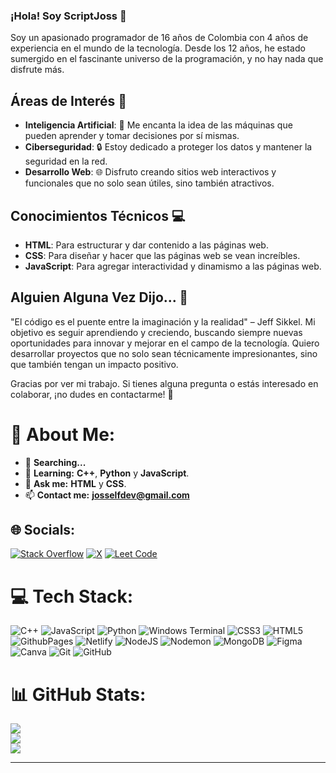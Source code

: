 ### **¡Hola! Soy ScriptJoss** 👋

Soy un apasionado programador de 16 años de Colombia con 4 años de experiencia en el mundo de la tecnología. Desde los 12 años, he estado sumergido en el fascinante universo de la programación, y no hay nada que disfrute más.

## Áreas de Interés 🚀

- **Inteligencia Artificial**: 🤖 Me encanta la idea de las máquinas que pueden aprender y tomar decisiones por sí mismas.
- **Ciberseguridad**: 🔒 Estoy dedicado a proteger los datos y mantener la seguridad en la red.
- **Desarrollo Web**: 🌐 Disfruto creando sitios web interactivos y funcionales que no solo sean útiles, sino también atractivos.

## Conocimientos Técnicos 💻

- **HTML**: Para estructurar y dar contenido a las páginas web.
- **CSS**: Para diseñar y hacer que las páginas web se vean increíbles.
- **JavaScript**: Para agregar interactividad y dinamismo a las páginas web.

## Alguien Alguna Vez Dijo... 🌟

"El código es el puente entre la imaginación y la realidad" – Jeff Sikkel. Mi objetivo es seguir aprendiendo y creciendo, buscando siempre nuevas oportunidades para innovar y mejorar en el campo de la tecnología. Quiero desarrollar proyectos que no solo sean técnicamente impresionantes, sino que también tengan un impacto positivo.

Gracias por ver mi trabajo. Si tienes alguna pregunta o estás interesado en colaborar, ¡no dudes en contactarme! 🚀

# 💫 About Me:
- 🔭 **Searching...**
- 🌱 **Learning:** **C++**, **Python** y **JavaScript**.
- 💬 **Ask me:** **HTML** y **CSS**.
- 📫 **Contact me:** **josselfdev@gmail.com**<br>


## 🌐 Socials:
[![Stack Overflow](https://img.shields.io/badge/-Stackoverflow-FE7A16?logo=stack-overflow&logoColor=white)](https://stackoverflow.com/users/23606361) [![X](https://img.shields.io/badge/X-black.svg?logo=X&logoColor=white)](https://x.com/ScriptJoss) [![Leet Code](https://img.shields.io/badge/leetcode.com-leetcode-orange?logo=leetcode)](https://leetcode.com/u/ScriptJoss/)

# 💻 Tech Stack:
![C++](https://img.shields.io/badge/c++-%2300599C.svg?style=for-the-badge&logo=c%2B%2B&logoColor=white) ![JavaScript](https://img.shields.io/badge/javascript-%23323330.svg?style=for-the-badge&logo=javascript&logoColor=%23F7DF1E) ![Python](https://img.shields.io/badge/python-3670A0?style=for-the-badge&logo=python&logoColor=ffdd54) ![Windows Terminal](https://img.shields.io/badge/Windows%20Terminal-%234D4D4D.svg?style=for-the-badge&logo=windows-terminal&logoColor=white) ![CSS3](https://img.shields.io/badge/css3-%231572B6.svg?style=for-the-badge&logo=css3&logoColor=white) ![HTML5](https://img.shields.io/badge/html5-%23E34F26.svg?style=for-the-badge&logo=html5&logoColor=white) ![GithubPages](https://img.shields.io/badge/github%20pages-121013?style=for-the-badge&logo=github&logoColor=white) ![Netlify](https://img.shields.io/badge/netlify-%23000000.svg?style=for-the-badge&logo=netlify&logoColor=#00C7B7) ![NodeJS](https://img.shields.io/badge/node.js-6DA55F?style=for-the-badge&logo=node.js&logoColor=white) ![Nodemon](https://img.shields.io/badge/NODEMON-%23323330.svg?style=for-the-badge&logo=nodemon&logoColor=%BBDEAD) ![MongoDB](https://img.shields.io/badge/MongoDB-%234ea94b.svg?style=for-the-badge&logo=mongodb&logoColor=white) ![Figma](https://img.shields.io/badge/figma-%23F24E1E.svg?style=for-the-badge&logo=figma&logoColor=white) ![Canva](https://img.shields.io/badge/Canva-%2300C4CC.svg?style=for-the-badge&logo=Canva&logoColor=white) ![Git](https://img.shields.io/badge/git-%23F05033.svg?style=for-the-badge&logo=git&logoColor=white) ![GitHub](https://img.shields.io/badge/github-%23121011.svg?style=for-the-badge&logo=github&logoColor=white)
# 📊 GitHub Stats:
![](https://github-readme-stats.vercel.app/api?username=ScriptJoss&theme=tokyonight&hide_border=false&include_all_commits=false&count_private=false)<br/>
![](https://github-readme-streak-stats.herokuapp.com/?user=ScriptJoss&theme=tokyonight&hide_border=false)<br/>
![](https://github-readme-stats.vercel.app/api/top-langs/?username=ScriptJoss&theme=tokyonight&hide_border=false&include_all_commits=false&count_private=false&layout=compact)

---


<!-- Proudly created with GPRM ( https://gprm.itsvg.in ) -->
